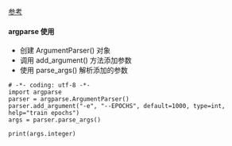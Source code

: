 [参考](http://wiki.jikexueyuan.com/project/explore-python/Standard-Modules/argparse.html)

#### argparse 使用

- 创建 ArgumentParser() 对象
- 调用 add_argument() 方法添加参数
- 使用 parse_args() 解析添加的参数

```
# -*- coding: utf-8 -*-
import argparse
parser = argparse.ArgumentParser()
parser.add_argument("-e", "--EPOCHS", default=1000, type=int, help="train epochs")
args = parser.parse_args()

print(args.integer)
```

